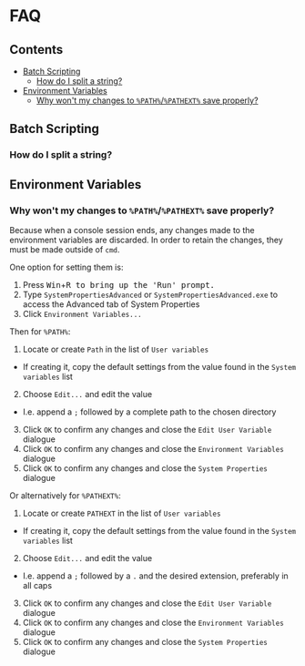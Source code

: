 # FAQ

## Contents

* [Batch Scripting](#Batch_Scripting)
   * [How do I split a string?](#How_do_I_split_a_string?)
* [Environment Variables](#Environment_Variables)
  * [Why won't my changes to `%PATH%`/`%PATHEXT%` save properly?](Why_won't_my_changes_to_`%PATH%`/`%PATHEXT%`_save_properly?)

## Batch Scripting

### How do I split a string?

## Environment Variables

### Why won't my changes to `%PATH%`/`%PATHEXT%` save properly?

Because when a console session ends, any changes made to the environment variables are discarded.
In order to retain the changes, they must be made outside of `cmd`.

One option for setting them is:
1. Press <kbd>Win</kbd>+<kbd>R<kbd> to bring up the 'Run' prompt.
2. Type `SystemPropertiesAdvanced` or `SystemPropertiesAdvanced.exe` to access the Advanced tab of System Properties
3. Click `Environment Variables...`

Then for `%PATH%`:
1. Locate or create `Path` in the list of `User variables`
  * If creating it, copy the default settings from the value found in the `System variables` list
2. Choose `Edit...` and edit the value
  * I.e. append a `;` followed by a complete path to the chosen directory
3. Click `OK` to confirm any changes and close the `Edit User Variable` dialogue
4. Click `OK` to confirm any changes and close the `Environment Variables` dialogue
5. Click `OK` to confirm any changes and close the `System Properties` dialogue

Or alternatively for `%PATHEXT%`:
1. Locate or create `PATHEXT` in the list of `User variables`
  * If creating it, copy the default settings from the value found in the `System variables` list
2. Choose `Edit...` and edit the value
  * I.e. append a `;` followed by a `.` and the desired extension, preferably in all caps
3. Click `OK` to confirm any changes and close the `Edit User Variable` dialogue
4. Click `OK` to confirm any changes and close the `Environment Variables` dialogue
5. Click `OK` to confirm any changes and close the `System Properties` dialogue